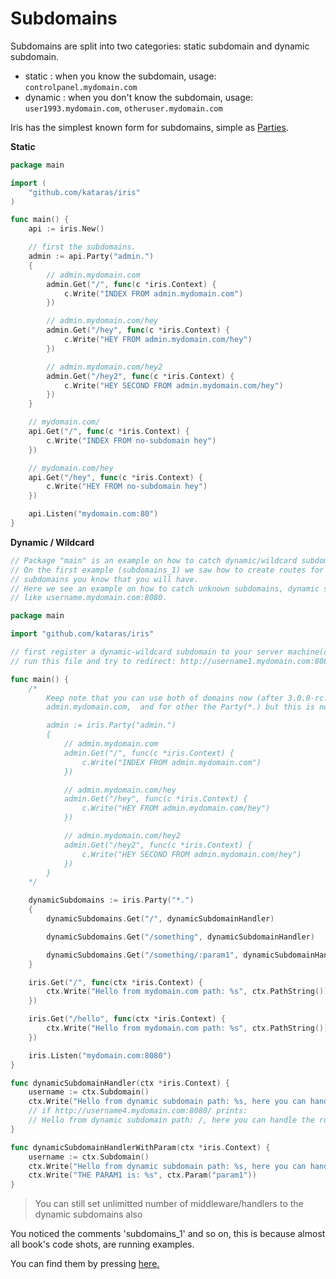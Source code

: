 # Subdomains

Subdomains are split into two categories: static subdomain and dynamic subdomain.

* static : when you know the subdomain, usage: `controlpanel.mydomain.com` 
* dynamic : when you don't know the subdomain, usage: `user1993.mydomain.com`, `otheruser.mydomain.com` 

Iris has the simplest known form for subdomains, simple as [Parties](party.md).

**Static**

```go
package main

import (
    "github.com/kataras/iris"
)

func main() {
    api := iris.New()

    // first the subdomains.
    admin := api.Party("admin.")
    {
        // admin.mydomain.com
        admin.Get("/", func(c *iris.Context) {
            c.Write("INDEX FROM admin.mydomain.com")
        })

        // admin.mydomain.com/hey
        admin.Get("/hey", func(c *iris.Context) {
            c.Write("HEY FROM admin.mydomain.com/hey")
        })

        // admin.mydomain.com/hey2
        admin.Get("/hey2", func(c *iris.Context) {
            c.Write("HEY SECOND FROM admin.mydomain.com/hey")
        })
    }

    // mydomain.com/
    api.Get("/", func(c *iris.Context) {
        c.Write("INDEX FROM no-subdomain hey")
    })

    // mydomain.com/hey
    api.Get("/hey", func(c *iris.Context) {
        c.Write("HEY FROM no-subdomain hey")
    })

    api.Listen("mydomain.com:80")
}

```

**Dynamic / Wildcard**

```go
// Package "main" is an example on how to catch dynamic/wildcard subdomains.
// On the first example (subdomains_1) we saw how to create routes for static subdomains, 
// subdomains you know that you will have.
// Here we see an example on how to catch unknown subdomains, dynamic subdomains, 
// like username.mydomain.com:8080.

package main

import "github.com/kataras/iris"

// first register a dynamic-wildcard subdomain to your server machine(dns/...) (check ./hosts if you use windows).
// run this file and try to redirect: http://username1.mydomain.com:8080/, http://username2.mydomain.com:8080/, http://username1.mydomain.com/something, http://username1.mydomain.com/something/sadsadsa

func main() {
    /* 
        Keep note that you can use both of domains now (after 3.0.0-rc.1)
        admin.mydomain.com,  and for other the Party(*.) but this is not this example's purpose

        admin := iris.Party("admin.")
        {
            // admin.mydomain.com
            admin.Get("/", func(c *iris.Context) {
                c.Write("INDEX FROM admin.mydomain.com")
            })

            // admin.mydomain.com/hey
            admin.Get("/hey", func(c *iris.Context) {
                c.Write("HEY FROM admin.mydomain.com/hey")
            })

            // admin.mydomain.com/hey2
            admin.Get("/hey2", func(c *iris.Context) {
                c.Write("HEY SECOND FROM admin.mydomain.com/hey")
            })
        }
    */

    dynamicSubdomains := iris.Party("*.")
    {
        dynamicSubdomains.Get("/", dynamicSubdomainHandler)

        dynamicSubdomains.Get("/something", dynamicSubdomainHandler)

        dynamicSubdomains.Get("/something/:param1", dynamicSubdomainHandlerWithParam)
    }

    iris.Get("/", func(ctx *iris.Context) {
        ctx.Write("Hello from mydomain.com path: %s", ctx.PathString())
    })

    iris.Get("/hello", func(ctx *iris.Context) {
        ctx.Write("Hello from mydomain.com path: %s", ctx.PathString())
    })

    iris.Listen("mydomain.com:8080")
}

func dynamicSubdomainHandler(ctx *iris.Context) {
    username := ctx.Subdomain()
    ctx.Write("Hello from dynamic subdomain path: %s, here you can handle the route for dynamic subdomains, handle the user: %s", ctx.PathString(), username)
    // if http://username4.mydomain.com:8080/ prints:
    // Hello from dynamic subdomain path: /, here you can handle the route for dynamic subdomains, handle the user: username4
}

func dynamicSubdomainHandlerWithParam(ctx *iris.Context) {
    username := ctx.Subdomain()
    ctx.Write("Hello from dynamic subdomain path: %s, here you can handle the route for dynamic subdomains, handle the user: %s", ctx.PathString(), username)
    ctx.Write("THE PARAM1 is: %s", ctx.Param("param1"))
}
```

> You can still set unlimitted number of middleware\/handlers to the dynamic subdomains also

You noticed the comments  'subdomains\_1' and so on, this is because almost all book's code shots, are running examples.

You can find them by pressing [here.](https://github.com/iris-contrib/examples)